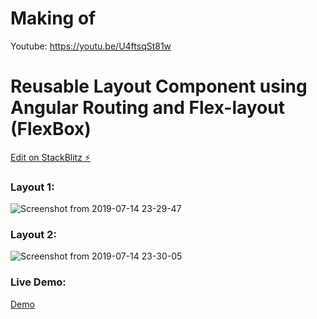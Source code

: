 # Making of
Youtube: https://youtu.be/U4ftsqSt81w

# Reusable Layout Component using Angular Routing and Flex-layout (FlexBox)

[Edit on StackBlitz ⚡️](https://stackblitz.com/edit/angular-a3a4wy)


### Layout 1:
![Screenshot from 2019-07-14 23-29-47](https://user-images.githubusercontent.com/4992012/61189575-a75dfe80-a68f-11e9-9414-863138f6dbb3.png)


### Layout 2:

![Screenshot from 2019-07-14 23-30-05](https://user-images.githubusercontent.com/4992012/61189576-aaf18580-a68f-11e9-91ec-d86114ecc92d.png)

### Live Demo:

[Demo](https://angular-a3a4wy.stackblitz.io)
